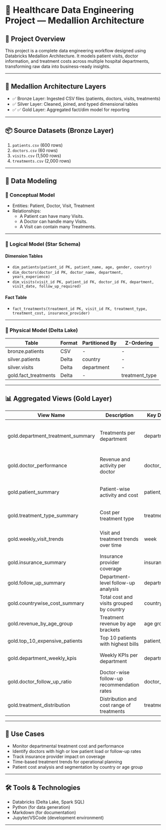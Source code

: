 
# 🏥 Healthcare Data Engineering Project — Medallion Architecture

## 🚀 Project Overview

This project is a complete data engineering workflow designed using Databricks Medallion Architecture. It models patient visits, doctor information, and treatment costs across multiple hospital departments, transforming raw data into business-ready insights.

---

## 🧱 Medallion Architecture Layers

- ✅ Bronze Layer: Ingested CSV files (patients, doctors, visits, treatments)
- ✅ Silver Layer: Cleaned, joined, and typed dimensional tables
- ✅ ✅ Gold Layer: Aggregated fact/dim model for reporting

---

## 📦 Source Datasets (Bronze Layer)

1. `patients.csv` (600 rows)
2. `doctors.csv` (60 rows)
3. `visits.csv` (1,500 rows)
4. `treatments.csv` (2,000 rows)

---

## 📐 Data Modeling

### 📌 Conceptual Model
- Entities: Patient, Doctor, Visit, Treatment
- Relationships: 
  - A Patient can have many Visits.
  - A Doctor can handle many Visits.
  - A Visit can contain many Treatments.

---

### 🧩 Logical Model (Star Schema)

#### Dimension Tables

- `dim_patients(patient_id PK, patient_name, age, gender, country)`
- `dim_doctors(doctor_id PK, doctor_name, department, years_experience)`
- `dim_visits(visit_id PK, patient_id FK, doctor_id FK, department, visit_date, follow_up_required)`

#### Fact Table

- `fact_treatments(treatment_id PK, visit_id FK, treatment_type, treatment_cost, insurance_provider)`

---

### 💽 Physical Model (Delta Lake)

| Table              | Format | Partitioned By     | Z-Ordering       |
|-------------------|--------|--------------------|------------------|
| bronze.patients   | CSV    | -                  | -                |
| silver.patients   | Delta  | country            | -                |
| silver.visits     | Delta  | department         | -                |
| gold.fact_treatments | Delta | -                  | treatment_type   |

---

## 📊 Aggregated Views (Gold Layer)

| View Name                      | Description                                                            | Key Dimensions                 | Key Metrics                                                             |
|-------------------------------|------------------------------------------------------------------------|-------------------------------|-------------------------------------------------------------------------|
| gold.department_treatment_summary | Treatments per department                                             | department                    | total_treatments, total_cost, avg_cost, patient count, doctor count    |
| gold.doctor_performance       | Revenue and activity per doctor                                       | doctor_id                     | total_cost, num_treatments, avg_cost, num_visits                       |
| gold.patient_summary          | Patient-wise activity and cost                                        | patient_id                    | total_visits, total_cost, num_treatments, follow_ups                   |
| gold.treatment_type_summary   | Cost per treatment type                                               | treatment_type                | total_cost, avg_cost, cost %                                           |
| gold.weekly_visit_trends      | Visit and treatment trends over time                                 | week                          | num_visits, patients, treatments, total_cost                           |
| gold.insurance_summary        | Insurance provider coverage                                           | insurance_provider            | total_cost, coverage_rate, avg_cost                                   |
| gold.follow_up_summary        | Department-level follow-up analysis                                   | department                    | follow_up_rate, count                                                  |
| gold.countrywise_cost_summary | Total cost and visits grouped by country                             | country                       | total_cost, avg_cost, visit count                                     |
| gold.revenue_by_age_group     | Treatment revenue by age brackets                                    | age group                     | total_cost, avg_cost                                                  |
| gold.top_10_expensive_patients| Top 10 patients with highest bills                                   | patient_id                    | total_cost, treatment_count                                           |
| gold.department_weekly_kpis   | Weekly KPIs per department                                            | department, week              | total_cost, avg_cost, treatment count                                 |
| gold.doctor_follow_up_ratio   | Doctor-wise follow-up recommendation rates                           | doctor_id                     | follow_up_rate, count                                                 |
| gold.treatment_distribution   | Distribution and cost range of treatments                            | treatment_type                | total, min, max, avg costs                                            |

---

## 🧠 Use Cases

- Monitor departmental treatment cost and performance
- Identify doctors with high or low patient load or follow-up rates
- Track insurance provider impact on coverage
- Time-based treatment trends for operational planning
- Patient cost analysis and segmentation by country or age group

---

## 🛠 Tools & Technologies

- Databricks (Delta Lake, Spark SQL)
- Python (for data generation)
- Markdown (for documentation)
- Jupyter/VSCode (development environment)

---

